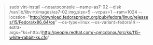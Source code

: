 > sudo virt-install --noautoconsole --name=as7-02 --disk /var/lib/libvirt/images/as7-02.img,size=5 --vcpus=1 --ram=1024 --location="http://download.fedoraproject.org/pub/fedora/linux/releases/15/Fedora/x86_64/os" --os-type=linux --os-variant=fedora14 --extra-args="ks=http://http://people.redhat.com/~pmcdonou/src/ks/f15-white-rabbit-ks.cfg"
